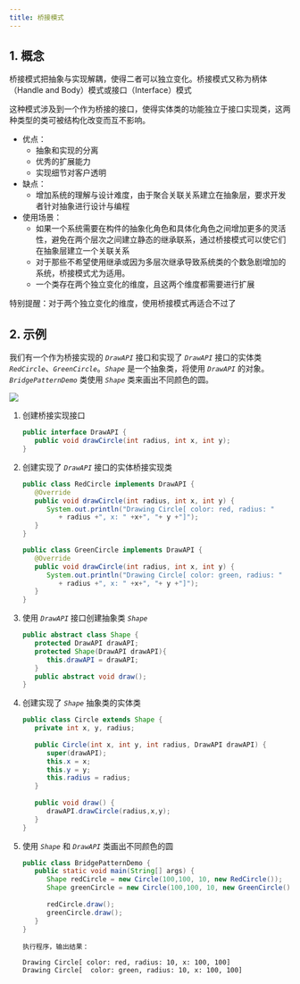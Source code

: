 ```yaml
---
title: 桥接模式
---
```


## 1. 概念

桥接模式把抽象与实现解耦，使得二者可以独立变化。桥接模式又称为柄体（Handle and Body）模式或接口（Interface）模式

这种模式涉及到一个作为桥接的接口，使得实体类的功能独立于接口实现类，这两种类型的类可被结构化改变而互不影响。

- 优点： 
    - 抽象和实现的分离
    - 优秀的扩展能力
    - 实现细节对客户透明
- 缺点：
    - 增加系统的理解与设计难度，由于聚合关联关系建立在抽象层，要求开发者针对抽象进行设计与编程
- 使用场景： 
    - 如果一个系统需要在构件的抽象化角色和具体化角色之间增加更多的灵活性，避免在两个层次之间建立静态的继承联系，通过桥接模式可以使它们在抽象层建立一个关联关系
    - 对于那些不希望使用继承或因为多层次继承导致系统类的个数急剧增加的系统，桥接模式尤为适用。
    - 一个类存在两个独立变化的维度，且这两个维度都需要进行扩展

特别提醒：对于两个独立变化的维度，使用桥接模式再适合不过了

## 2. 示例

我们有一个作为桥接实现的 *`DrawAPI`* 接口和实现了 *`DrawAPI`* 接口的实体类 *`RedCircle`*、*`GreenCircle`*。*`Shape`* 是一个抽象类，将使用 *`DrawAPI`* 的对象。 *`BridgePatternDemo`* 类使用 *`Shape`* 类来画出不同颜色的圆。

![](https://chua-n.gitee.io/figure-bed/notebook/Java/77.svg)

1. 创建桥接实现接口

    ```java
    public interface DrawAPI {
       public void drawCircle(int radius, int x, int y);
    }
    ```

2. 创建实现了 *`DrawAPI`* 接口的实体桥接实现类

    ```java
    public class RedCircle implements DrawAPI {
       @Override
       public void drawCircle(int radius, int x, int y) {
          System.out.println("Drawing Circle[ color: red, radius: "
             + radius +", x: " +x+", "+ y +"]");
       }
    }
    ```

    ```java
    public class GreenCircle implements DrawAPI {
       @Override
       public void drawCircle(int radius, int x, int y) {
          System.out.println("Drawing Circle[ color: green, radius: "
             + radius +", x: " +x+", "+ y +"]");
       }
    }
    ```

3. 使用 *`DrawAPI`* 接口创建抽象类 *`Shape`*

    ```java
    public abstract class Shape {
       protected DrawAPI drawAPI;
       protected Shape(DrawAPI drawAPI){
          this.drawAPI = drawAPI;
       }
       public abstract void draw();  
    }
    ```

4. 创建实现了 *`Shape`* 抽象类的实体类

    ```java
    public class Circle extends Shape {
       private int x, y, radius;
     
       public Circle(int x, int y, int radius, DrawAPI drawAPI) {
          super(drawAPI);
          this.x = x;  
          this.y = y;  
          this.radius = radius;
       }
     
       public void draw() {
          drawAPI.drawCircle(radius,x,y);
       }
    }
    ```

5. 使用 *`Shape`* 和 *`DrawAPI`* 类画出不同颜色的圆

    ```java
    public class BridgePatternDemo {
       public static void main(String[] args) {
          Shape redCircle = new Circle(100,100, 10, new RedCircle());
          Shape greenCircle = new Circle(100,100, 10, new GreenCircle());
     
          redCircle.draw();
          greenCircle.draw();
       }
    }
    ```

    ```text
    执行程序，输出结果：
    
    Drawing Circle[ color: red, radius: 10, x: 100, 100]
    Drawing Circle[  color: green, radius: 10, x: 100, 100]
    ```


